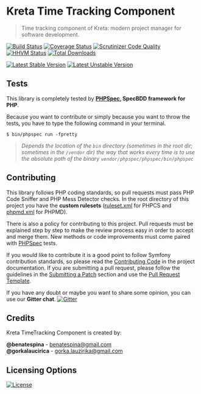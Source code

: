 # Kreta Time Tracking Component
> Time tracking component of Kreta: modern project manager for software development.

[![Build Status](https://travis-ci.org/kreta-plugins/TimeTracking.svg?branch=master)](https://travis-ci.org/kreta-plugins/TimeTracking)
[![Coverage Status](https://img.shields.io/coveralls/kreta-plugins/TimeTracking.svg)](https://coveralls.io/r/kreta-plugins/TimeTracking)
[![Scrutinizer Code Quality](https://scrutinizer-ci.com/g/kreta-plugins/TimeTracking/badges/quality-score.png?b=master)](https://scrutinizer-ci.com/g/kreta-plugins/TimeTracking/?branch=master)
[![HHVM Status](http://hhvm.h4cc.de/badge/kreta-plugins/user.svg)](http://hhvm.h4cc.de/package/kreta-plugins/user)
[![Total Downloads](https://poser.pugx.org/kreta-plugins/user/downloads)](https://packagist.org/packages/kreta-plugins/user)

[![Latest Stable Version](https://poser.pugx.org/kreta-plugins/user/v/stable.svg)](https://packagist.org/packages/kreta-plugins/user)
[![Latest Unstable Version](https://poser.pugx.org/kreta-plugins/user/v/unstable.svg)](https://packagist.org/packages/kreta-plugins/user)

Tests
-----

This library is completely tested by **[PHPSpec][1], SpecBDD framework for PHP**.

Because you want to contribute or simply because you want to throw the tests, you have to type the following command
in your terminal.

    $ bin/phpspec run -fpretty

>*Depends the location of the `bin` directory (sometimes in the root dir; sometimes in the `/vendor` dir) the way that
works every time is to use the absolute path of the binary `vendor/phpspec/phpspec/bin/phpspec`*

Contributing
------------

This library follows PHP coding standards, so pull requests must pass PHP Code Sniffer and PHP Mess Detector
checks. In the root directory of this project you have the **custom rulesets** ([ruleset.xml]() for PHPCS and
[phpmd.xml]() for PHPMD).

There is also a policy for contributing to this project. Pull requests must
be explained step by step to make the review process easy in order to
accept and merge them. New methods or code improvements must come paired with [PHPSpec][1] tests.

If you would like to contribute it is a good point to follow Symfony contribution standards,
so please read the [Contributing Code][2] in the project
documentation. If you are submitting a pull request, please follow the guidelines
in the [Submitting a Patch][3] section and use the [Pull Request Template][4].

If you have any doubt or maybe you want to share some opinion, you can use our **Gitter chat**.
[![Gitter](https://badges.gitter.im/Join%20Chat.svg)](https://gitter.im/kreta/kreta?utm_source=badge&utm_medium=badge&utm_campaign=pr-badge&utm_content=badge)

[1]: http://www.phpspec.net/
[2]: http://symfony.com/doc/current/contributing/code/index.html
[3]: http://symfony.com/doc/current/contributing/code/patches.html#check-list
[4]: http://symfony.com/doc/current/contributing/code/patches.html#make-a-pull-request

Credits
-------
Kreta TimeTracking Component is created by:
>
**@benatespina** - [benatespina@gmail.com](mailto:benatespina@gmail.com)<br/>
**@gorkalaucirica** - [gorka.lauzirika@gmail.com](mailto:gorka.lauzirika@gmail.com)

Licensing Options
-----------------
[![License](https://poser.pugx.org/kreta-plugins/user/license.svg)](https://github.com/kreta/kreta/blob/master/LICENSE)
